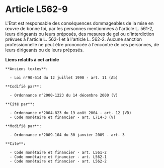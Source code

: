 # Article L562-9

L'Etat est responsable des conséquences dommageables de la mise en œuvre de bonne foi, par les personnes mentionnées à
l'article L. 561-2, leurs dirigeants ou leurs préposés, des mesures de gel ou d'interdiction prévues à l'article L. 562-1 et
à l'article L. 562-2. Aucune sanction professionnelle ne peut être prononcée à l'encontre de ces personnes, de leurs
dirigeants ou de leurs préposés.

**Liens relatifs à cet article**

	**Anciens textes**:

	  - Loi n°90-614 du 12 juillet 1990 - art. 11 (Ab)

	**Codifié par**:

	  - Ordonnance n°2000-1223 du 14 décembre 2000 (V)

	**Cité par**:

	  - Ordonnance n°2004-823 du 19 août 2004 - art. 12 (VD)
	  - Code monétaire et financier - art. L714-3 (V)

	**Modifié par**:

	  - Ordonnance n°2009-104 du 30 janvier 2009 - art. 3

	**Cite**:

	  - Code monétaire et financier - art. L561-2
	  - Code monétaire et financier - art. L562-1
	  - Code monétaire et financier - art. L562-2
